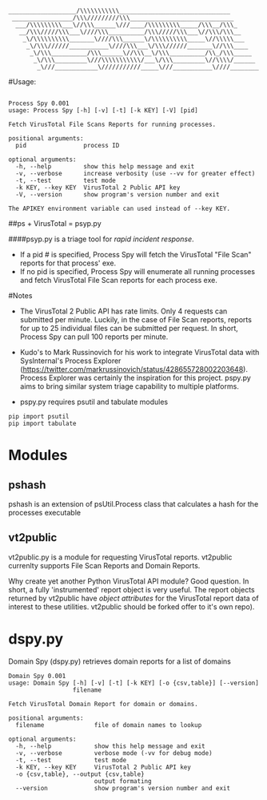     ___________________/\\\\\\\\\\\_______________________________        
     _________________/\\\/////////\\\_____________________________       
      ___/\\\\\\\\\___\//\\\______\///____/\\\\\\\\\_____/\\\__/\\\_      
       __/\\\/////\\\___\////\\\__________/\\\/////\\\___\//\\\/\\\__     
        _\/\\\\\\\\\\_______\////\\\______\/\\\\\\\\\\_____\//\\\\\___    
         _\/\\\//////___________\////\\\___\/\\\//////_______\//\\\____   
          _\/\\\__________/\\\______\//\\\__\/\\\__________/\\_/\\\_____  
           _\/\\\_________\///\\\\\\\\\\\/___\/\\\_________\//\\\\/______ 
            _\///____________\///////////_____\///___________\////________ 


#Usage:

```

Process Spy 0.001
usage: Process Spy [-h] [-v] [-t] [-k KEY] [-V] [pid]

Fetch VirusTotal File Scans Reports for running processes.

positional arguments:
  pid                process ID

optional arguments:
  -h, --help         show this help message and exit
  -v, --verbose      increase verbosity (use --vv for greater effect)
  -t, --test         test mode
  -k KEY, --key KEY  VirusTotal 2 Public API key
  -V, --version      show program's version number and exit

The APIKEY environment variable can used instead of --key KEY.

```

##ps + VirusTotal = psyp.py

####psyp.py is a triage tool for *rapid incident response*.  

- If a pid # is specified, Process Spy will fetch the VirusTotal "File Scan" reports for that process' exe.
- If no pid is specified, Process Spy will enumerate all running processes and fetch VirusTotal File Scan reports for each process exe. 

#Notes

- The VirusTotal 2 Public API has rate limits.  Only 4 requests can submitted per minute.  Luckily, in the case of File Scan reports, reports for up to 25 individual files can be submitted per request.  In short, Process Spy can pull 100 reports per minute.

- Kudo's to Mark Russinovich for his work to integrate VirusTotal data with SysInternal's Process Explorer (https://twitter.com/markrussinovich/status/428655728002203648). Process Explorer was certainly the inspiration for this project.  pspy.py aims to bring similar system triage capability to multiple platforms.

- pspy.py requires psutil and tabulate modules
``` 
pip import psutil
pip import tabulate
```


# Modules

## pshash 

pshash is an extension of psUtil.Process class that calculates a hash for the processes executable

## vt2public

vt2public.py is a module for requesting VirusTotal reports. vt2public currenlty supports File Scan Reports and Domain Reports. 

Why create yet another Python VirusTotal API module? Good question. In short, a fully 'instrumented' report object is very useful. The report objects returned by vt2public have *object attributes* for the VirusTotal report data of interest to these utilities. vt2public should be forked offer to it's own repo).


# dspy.py 

Domain Spy (dspy.py) retrieves domain reports for a list of domains

```
Domain Spy 0.001
usage: Domain Spy [-h] [-v] [-t] [-k KEY] [-o {csv,table}] [--version]
                  filename

Fetch VirusTotal Domain Report for domain or domains.

positional arguments:
  filename              file of domain names to lookup

optional arguments:
  -h, --help            show this help message and exit
  -v, --verbose         verbose mode (-vv for debug mode)
  -t, --test            test mode
  -k KEY, --key KEY     VirusTotal 2 Public API key
  -o {csv,table}, --output {csv,table}
                        output formating
  --version             show program's version number and exit

```


